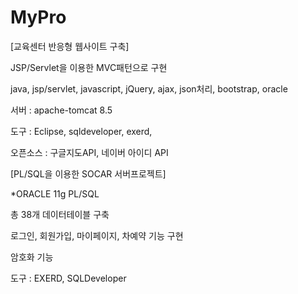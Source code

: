 # MyPro

[교육센터 반응형 웹사이트 구축]

JSP/Servlet을 이용한 MVC패턴으로 구현

java, jsp/servlet, javascript, jQuery, ajax, json처리, bootstrap, oracle

서버 : apache-tomcat 8.5

도구 : Eclipse, sqldeveloper, exerd,

오픈소스 : 구글지도API, 네이버 아이디 API


[PL/SQL을 이용한 SOCAR 서버프로젝트]

*ORACLE 11g PL/SQL

총 38개 데이터테이블 구축

로그인, 회원가입, 마이페이지, 차예약 기능 구현

암호화 기능 

도구 : EXERD, SQLDeveloper
